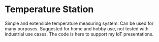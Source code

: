 # Temperature Station
Simple and extensible temperature measuring system. Can be used for many purposes. Suggested for home and hobby use, not tested with industrial use cases. The code is here to support my IoT presentations.